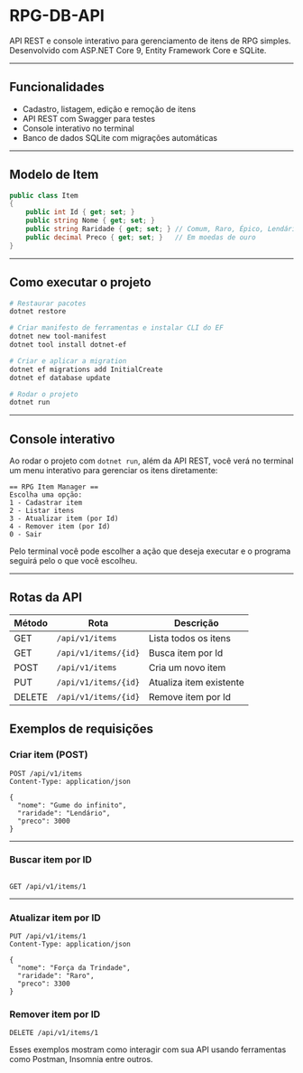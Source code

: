 # RPG-DB-API

API REST e console interativo para gerenciamento de itens de RPG simples. Desenvolvido com ASP.NET Core 9, Entity Framework Core e SQLite.

---

## Funcionalidades

- Cadastro, listagem, edição e remoção de itens
- API REST com Swagger para testes
- Console interativo no terminal
- Banco de dados SQLite com migrações automáticas

---

## Modelo de Item

```csharp
public class Item
{
    public int Id { get; set; }
    public string Nome { get; set; }
    public string Raridade { get; set; } // Comum, Raro, Épico, Lendário
    public decimal Preco { get; set; }   // Em moedas de ouro
}

```
---
## Como executar o projeto

```bash
# Restaurar pacotes
dotnet restore

# Criar manifesto de ferramentas e instalar CLI do EF
dotnet new tool-manifest
dotnet tool install dotnet-ef

# Criar e aplicar a migration
dotnet ef migrations add InitialCreate
dotnet ef database update

# Rodar o projeto
dotnet run

```
---
## Console interativo

Ao rodar o projeto com `dotnet run`, além da API REST, você verá no terminal um menu interativo para gerenciar os itens diretamente:

```text
== RPG Item Manager ==
Escolha uma opção:
1 - Cadastrar item
2 - Listar itens
3 - Atualizar item (por Id)
4 - Remover item (por Id)
0 - Sair

```
Pelo terminal você pode escolher a ação que deseja executar e o programa seguirá pelo o que você escolheu.

---
## Rotas da API

| Método | Rota                | Descrição               |
|--------|---------------------|--------------------------|
| GET    | `/api/v1/items`     | Lista todos os itens     |
| GET    | `/api/v1/items/{id}`| Busca item por Id        |
| POST   | `/api/v1/items`     | Cria um novo item        |
| PUT    | `/api/v1/items/{id}`| Atualiza item existente  |
| DELETE | `/api/v1/items/{id}`| Remove item por Id       |

## Exemplos de requisições

### Criar item (POST)

```http
POST /api/v1/items
Content-Type: application/json

{
  "nome": "Gume do infinito",
  "raridade": "Lendário",
  "preco": 3000
}
```
---
### Buscar item por ID
```http

GET /api/v1/items/1
```
---

### Atualizar item por ID
```http
PUT /api/v1/items/1
Content-Type: application/json

{
  "nome": "Força da Trindade",
  "raridade": "Raro",
  "preco": 3300
}
```

### Remover item por ID
```http
DELETE /api/v1/items/1
```

Esses exemplos mostram como interagir com sua API usando ferramentas como Postman, Insomnia entre outros.
